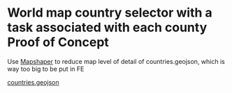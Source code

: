 # World map country selector with a task associated with each county Proof of Concept

Use [Mapshaper](https://mapshaper.org/) to reduce map level of detail of countries.geojson, which is way too big to be put in FE

[countries.geojson](https://github.com/datasets/geo-countries/blob/main/data/countries.geojson)
